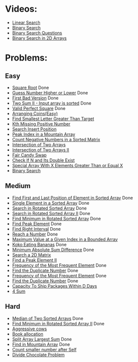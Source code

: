 # Videos:
- [Linear Search](https://youtu.be/_HRA37X8N_Q)
- [Binary Search](https://youtu.be/f6UU7V3szVw)
- [Binary Search Questions](https://youtu.be/W9QJ8HaRvJQ)
- [Binary Search in 2D Arrays](https://youtu.be/enI_KyGLYPo)

# Problems:

## Easy
- [Square Root](https://leetcode.com/problems/sqrtx/) Done
- [Guess Number Higher or Lower](https://leetcode.com/problems/guess-number-higher-or-lower/) Done
- [First Bad Version](https://leetcode.com/problems/first-bad-version/) Done
- [Two Sum II - Input array is sorted](https://leetcode.com/problems/two-sum-ii-input-array-is-sorted/) Done
- [Valid Perfect Square](https://leetcode.com/problems/valid-perfect-square/) Done
- [Arranging Coins(Easy)](https://leetcode.com/problems/arranging-coins/)
- [Find Smallest Letter Greater Than Target](https://leetcode.com/problems/find-smallest-letter-greater-than-target/)
- [Kth Missing Positive Number](https://leetcode.com/problems/kth-missing-positive-number/)
- [Search Insert Position](https://leetcode.com/problems/search-insert-position/)
- [Peak Index in a Mountain Array](https://leetcode.com/problems/peak-index-in-a-mountain-array/)
- [Count Negative Numbers in a Sorted Matrix](https://leetcode.com/problems/count-negative-numbers-in-a-sorted-matrix/)
- [Intersection of Two Arrays](https://leetcode.com/problems/intersection-of-two-arrays/)
- [Intersection of Two Arrays II](https://leetcode.com/problems/intersection-of-two-arrays-ii/)
- [Fair Candy Swap](https://leetcode.com/problems/fair-candy-swap/)
- [Check If N and Its Double Exist](https://leetcode.com/problems/check-if-n-and-its-double-exist/)
- [Special Array With X Elements Greater Than or Equal X](https://leetcode.com/problems/special-array-with-x-elements-greater-than-or-equal-x/)
- [Binary Search](https://leetcode.com/problems/binary-search/)

## Medium
- [Find First and Last Position of Element in Sorted Array](https://leetcode.com/problems/find-first-and-last-position-of-element-in-sorted-array/) Done
- [Single Element in a Sorted Array](https://leetcode.com/problems/single-element-in-a-sorted-array/) Done
- [Search in Rotated Sorted Array](https://leetcode.com/problems/search-in-rotated-sorted-array/) Done
- [Search in Rotated Sorted Array II](https://leetcode.com/problems/search-in-rotated-sorted-array-ii/) Done 
- [Find Minimum in Rotated Sorted Array](https://leetcode.com/problems/find-minimum-in-rotated-sorted-array/) Done
- [Find Peak Element](https://leetcode.com/problems/find-peak-element/) Done
- [Find Right Interval](https://leetcode.com/problems/find-right-interval/) Done
- [Reach a Number](https://leetcode.com/problems/reach-a-number/) Done
- [Maximum Value at a Given Index in a Bounded Array](https://leetcode.com/problems/maximum-value-at-a-given-index-in-a-bounded-array/) 
- [Koko Eating Bananas](https://leetcode.com/problems/koko-eating-bananas/) Done
- [Minimum Absolute Sum Difference](https://leetcode.com/problems/minimum-absolute-sum-difference/) Done
- [Search a 2D Matrix](https://leetcode.com/problems/search-a-2d-matrix/)
- [Find a Peak Element II](https://leetcode.com/problems/find-a-peak-element-ii/)
- [Frequency of the Most Frequent Element](https://leetcode.com/problems/frequency-of-the-most-frequent-element/) Done
- [Find the Duplicate Number](https://leetcode.com/problems/find-the-duplicate-number/) Done
- [Frequency of the Most Frequent Element](https://leetcode.com/problems/frequency-of-the-most-frequent-element/) Done
- [Find the Duplicate Number](https://leetcode.com/problems/find-the-duplicate-number/) Done
- [Capacity To Ship Packages Within D Days](https://leetcode.com/problems/capacity-to-ship-packages-within-d-days/) 
- [4 Sum](https://leetcode.com/problems/4sum/)

## Hard
- [Median of Two Sorted Arrays](https://leetcode.com/problems/median-of-two-sorted-arrays/) Done
- [Find Minimum in Rotated Sorted Array II](https://leetcode.com/problems/find-minimum-in-rotated-sorted-array-ii/) Done
- [Aggressive cows](https://www.spoj.com/problems/AGGRCOW/) 
- [Book allocation](https://www.geeksforgeeks.org/allocate-minimum-number-pages/) 
- [Split Array Largest Sum](https://leetcode.com/problems/split-array-largest-sum/) Done
- [Find in Mountain Array](https://leetcode.com/problems/find-in-mountain-array/) Done
- [Count smaller number after Self](https://leetcode.com/problems/count-of-smaller-numbers-after-self/) 
- [Divide Chocolate Problem](https://curiouschild.github.io/leetcode/2019/06/21/divide-chocolate.html)
